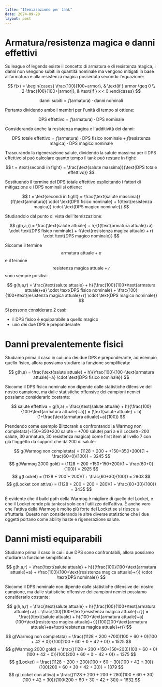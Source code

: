 ```yaml
---
title: "Itemizzazione per tank"
date: 2024-09-20
layout: post
---
```


# Armatura/resistenza magica e danni effettivi

Su league of legends esiste il concetto di armatura e di resistenza magica, i danni non vengono subiti in quantità nominale ma vengono mitigati in base all'armatura e alla resistenza magica posseduta secondo l'equazione:

$$
f(x) = 
\begin{cases} 
    \frac{100}{100+armor}, & \text{if } armor \geq 0 \\
    2-\frac{100}{100+|armor|}, & \text{if } x < 0 
\end{cases}
$$

$$
\text{danni subiti} = f(\text{armatura}) \cdot \text{danni nominali}
$$

Pertanto dividendo ambo i membri per l'unità di tempo si ottiene:

$$
\text{DPS effettivo} = f(\text{armatura}) \cdot \text{DPS nominale}
$$

Considerando anche la resistenza magica e l'additività dei danni:

$$
\text{DPS totale effettivo} = f(\text{armatura}) \cdot \text{DPS fisico nominale} + f(\text{resistenza magica}) \cdot \text{DPS magico nominale}
$$

Trascurando la rigenerazione salute, dividendo la salute massima per il DPS effettivo si può calcolare quanto tempo il tank può restare in fight:

$$
t = \text{secondi in fight} = \frac{\text{salute massima}}{\text{DPS totale effettivo}}
$$

Sostituendo il termine del DPS totale effettivo esplicitando i fattori di mitigazione e i DPS nominali si ottiene:

$$
t = \text{secondi in fight} = \frac{\text{salute massima}}{f(\text{armatura}) \cdot \text{DPS fisico nominale} + f(\text{resistenza magica}) \cdot \text{DPS magico nominale}}
$$

Studiandolo dal punto di vista dell'itemizzazione:

$$
g(h,a,r) = \frac{\text{salute attuale} + h}{f(\text{armatura attuale}+a) \cdot \text{DPS fisico nominale} + f(\text{resistenza magica attuale} + r) \cdot \text{DPS magico nominale}}
$$

Siccome il termine $$\text{armatura attuale}+a$$ e il termine $$\text{resistenza magica attuale}+r$$ sono sempre positivi:

$$
g(h,a,r) = \frac{\text{salute attuale} + h}{\frac{100}{100+\text{armatura attuale}+a} \cdot \text{DPS fisico nominale} + \frac{100}{100+\text{resistenza magica attuale}+r} \cdot \text{DPS magico nominale}}
$$

Si possono considerare 2 casi:
- il DPS fisico è equiparabile a quello magico
- uno dei due DPS è preponderante

# Danni prevalentemente fisici

Studiamo prima il caso in cui uno dei due DPS è preponderante, ad esempio quello fisico, allora possiamo studiare la funzione semplificata:

$$
g(h,a) = \frac{\text{salute attuale} + h}{\frac{100}{100+\text{armatura attuale}+a} \cdot \text{DPS fisico nominale}}
$$

Siccome il DPS fisico nominale non dipende dalle statistiche difensive del nostro campione, ma dalle statistiche offensive dei campioni nemici possiamo considerarlo costante:

$$
salute effettiva = g(h,a) = \frac{\text{salute attuale} + h}{\frac{100}{100+\text{armatura attuale}+a}} = (\text{salute attuale} + h)(1+\frac{\text{armatura attuale}+a}{100})
$$

Prendendo come esempio Blitzcrank e confrontando la Warmog non completata(+150+350+200 salute ~ +700 salute) pari a  e il Locket(+200 salute, 30 armatura, 30 resistenza magica) come first item al livello 7 con già l'oggetto da support che dà 200 di salute:

$$
g(Warmog non completata) = (1128 + 200 + +150+350+200)(1 + \frac{60+0}{100}) = 3245
$$
$$
g(Warmog 2000 gold) = (1128 + 200 +150+150+200)(1 + \frac{60+0}{100}) = 2925
$$
$$
g(Locket) = (1128 + 200 + 200)(1 + \frac{60+30}{100}) = 2903
$$
$$
g(Locket con attiva) = (1128 + 200 + 200 + 280)(1 + \frac{60+30}{100}) = 3435
$$

È evidente che il build path della Warmog è migliore di quello del Locket, e che il Locket rende più tankosi solo con l'utilizzo dell'attiva. È anche vero che l'attiva della Warmog è molto più forte del Locket se si riesce a sfruttarla. Questo non considerando le altre diverse statistiche che i due oggetti portano come ability haste e rigenerazione salute.

# Danni misti equiparabili

Studiamo prima il caso in cui i due DPS sono confrontabili, allora possiamo studiare la funzione semplificata:

$$
g(h,a,r) = \frac{\text{salute attuale} + h}{(\frac{100}{100+\text{armatura attuale}+a} + \frac{100}{100+\text{resistenza magica attuale}+r}) \cdot \text{DPS nominale}}
$$

Siccome il DPS nominale non dipende dalle statistiche difensive del nostro campione, ma dalle statistiche offensive dei campioni nemici possiamo considerarlo costante:

$$
g(h,a,r) = \frac{\text{salute attuale} + h}{\frac{100}{100+\text{armatura attuale}+a} + \frac{100}{100+\text{resistenza magica attuale}+r}} = \frac{(\text{salute attuale} + h)(100+\text{armatura attuale}+a)(100+\text{resistenza magica attuale}+r)}{100(200+\text{armatura attuale}+a+\text{resistenza magica attuale}+r)}
$$

$$
g(Warmog non completata) = \frac{(1128 + 200 +700)(100 + 60 + 0)(100 + 42 + 0)}{100(200 + 60 + 0 + 42 + 0)} = 1525
$$
$$
g(Warmog 2000 gold) = \frac{(1128 + 200 +150+150+200)(100 + 60 + 0)(100 + 42 + 0)}{100(200 + 60 + 0 + 42 + 0)} = 1375
$$
$$
g(Locket) = \frac{(1128 + 200 + 200)(100 + 60 + 30)(100 + 42 + 30)}{100(200 + 60 + 30 + 42 + 30)} = 1379
$$
$$
g(Locket con attiva) = \frac{(1128 + 200 + 200 + 280)(100 + 60 + 30)(100 + 42 + 30)}{100(200 + 60 + 30 + 42 + 30)} = 1632
$$
